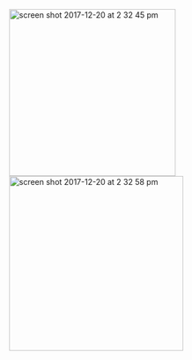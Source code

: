 
<img width="302" alt="screen shot 2017-12-20 at 2 32 45 pm" src="https://user-images.githubusercontent.com/18491653/34231912-c5656f4a-e592-11e7-98c9-323221d88c83.png">
<img width="316" alt="screen shot 2017-12-20 at 2 32 58 pm" src="https://user-images.githubusercontent.com/18491653/34231913-c57b3276-e592-11e7-9614-0ec348209f39.png">
